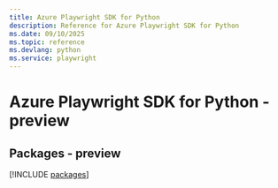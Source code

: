 ```yaml
---
title: Azure Playwright SDK for Python
description: Reference for Azure Playwright SDK for Python
ms.date: 09/10/2025
ms.topic: reference
ms.devlang: python
ms.service: playwright
---
```

# Azure Playwright SDK for Python - preview
## Packages - preview
[!INCLUDE [packages](playwright-index.md)]